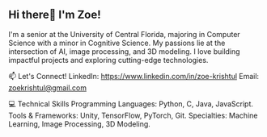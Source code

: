 ## Hi there👋 I'm Zoe!
I'm a senior at the University of Central Florida, majoring in Computer Science with a minor in Cognitive Science. My passions lie at the intersection of AI, image processing, and 3D modeling. I love building impactful projects and exploring cutting-edge technologies.

📫 Let's Connect!
LinkedIn: https://www.linkedin.com/in/zoe-krishtul
Email: zoekrishtul@gmail.com

💻 Technical Skills
Programming Languages: Python, C, Java, JavaScript.
Tools & Frameworks: Unity, TensorFlow, PyTorch, Git.
Specialties: Machine Learning, Image Processing, 3D Modeling.
